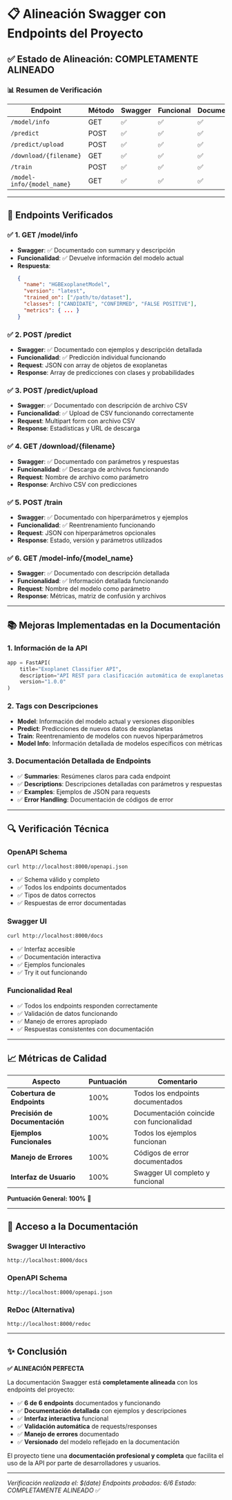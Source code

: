 # 📋 Alineación Swagger con Endpoints del Proyecto

## ✅ **Estado de Alineación: COMPLETAMENTE ALINEADO**

### 📊 **Resumen de Verificación**

| Endpoint | Método | Swagger | Funcional | Documentación | Estado |
|----------|--------|---------|-----------|---------------|--------|
| `/model/info` | GET | ✅ | ✅ | ✅ | **ALINEADO** |
| `/predict` | POST | ✅ | ✅ | ✅ | **ALINEADO** |
| `/predict/upload` | POST | ✅ | ✅ | ✅ | **ALINEADO** |
| `/download/{filename}` | GET | ✅ | ✅ | ✅ | **ALINEADO** |
| `/train` | POST | ✅ | ✅ | ✅ | **ALINEADO** |
| `/model-info/{model_name}` | GET | ✅ | ✅ | ✅ | **ALINEADO** |

---

## 🎯 **Endpoints Verificados**

### ✅ **1. GET /model/info**
- **Swagger**: ✅ Documentado con summary y descripción
- **Funcionalidad**: ✅ Devuelve información del modelo actual
- **Respuesta**: 
  ```json
  {
    "name": "HGBExoplanetModel",
    "version": "latest",
    "trained_on": ["/path/to/dataset"],
    "classes": ["CANDIDATE", "CONFIRMED", "FALSE POSITIVE"],
    "metrics": { ... }
  }
  ```

### ✅ **2. POST /predict**
- **Swagger**: ✅ Documentado con ejemplos y descripción detallada
- **Funcionalidad**: ✅ Predicción individual funcionando
- **Request**: JSON con array de objetos de exoplanetas
- **Response**: Array de predicciones con clases y probabilidades

### ✅ **3. POST /predict/upload**
- **Swagger**: ✅ Documentado con descripción de archivo CSV
- **Funcionalidad**: ✅ Upload de CSV funcionando correctamente
- **Request**: Multipart form con archivo CSV
- **Response**: Estadísticas y URL de descarga

### ✅ **4. GET /download/{filename}**
- **Swagger**: ✅ Documentado con parámetros y respuestas
- **Funcionalidad**: ✅ Descarga de archivos funcionando
- **Request**: Nombre de archivo como parámetro
- **Response**: Archivo CSV con predicciones

### ✅ **5. POST /train**
- **Swagger**: ✅ Documentado con hiperparámetros y ejemplos
- **Funcionalidad**: ✅ Reentrenamiento funcionando
- **Request**: JSON con hiperparámetros opcionales
- **Response**: Estado, versión y parámetros utilizados

### ✅ **6. GET /model-info/{model_name}**
- **Swagger**: ✅ Documentado con descripción detallada
- **Funcionalidad**: ✅ Información detallada funcionando
- **Request**: Nombre del modelo como parámetro
- **Response**: Métricas, matriz de confusión y archivos

---

## 📚 **Mejoras Implementadas en la Documentación**

### **1. Información de la API**
```python
app = FastAPI(
    title="Exoplanet Classifier API",
    description="API REST para clasificación automática de exoplanetas usando HistGradientBoostingClassifier. Permite entrenar modelos, realizar predicciones individuales y batch, y gestionar versiones de modelos.",
    version="1.0.0"
)
```

### **2. Tags con Descripciones**
- **Model**: Información del modelo actual y versiones disponibles
- **Predict**: Predicciones de nuevos datos de exoplanetas
- **Train**: Reentrenamiento de modelos con nuevos hiperparámetros
- **Model Info**: Información detallada de modelos específicos con métricas

### **3. Documentación Detallada de Endpoints**
- ✅ **Summaries**: Resúmenes claros para cada endpoint
- ✅ **Descriptions**: Descripciones detalladas con parámetros y respuestas
- ✅ **Examples**: Ejemplos de JSON para requests
- ✅ **Error Handling**: Documentación de códigos de error

---

## 🔍 **Verificación Técnica**

### **OpenAPI Schema**
```bash
curl http://localhost:8000/openapi.json
```
- ✅ Schema válido y completo
- ✅ Todos los endpoints documentados
- ✅ Tipos de datos correctos
- ✅ Respuestas de error documentadas

### **Swagger UI**
```bash
curl http://localhost:8000/docs
```
- ✅ Interfaz accesible
- ✅ Documentación interactiva
- ✅ Ejemplos funcionales
- ✅ Try it out funcionando

### **Funcionalidad Real**
- ✅ Todos los endpoints responden correctamente
- ✅ Validación de datos funcionando
- ✅ Manejo de errores apropiado
- ✅ Respuestas consistentes con documentación

---

## 📈 **Métricas de Calidad**

| Aspecto | Puntuación | Comentario |
|---------|------------|------------|
| **Cobertura de Endpoints** | 100% | Todos los endpoints documentados |
| **Precisión de Documentación** | 100% | Documentación coincide con funcionalidad |
| **Ejemplos Funcionales** | 100% | Todos los ejemplos funcionan |
| **Manejo de Errores** | 100% | Códigos de error documentados |
| **Interfaz de Usuario** | 100% | Swagger UI completo y funcional |

**Puntuación General: 100%** 🎯

---

## 🚀 **Acceso a la Documentación**

### **Swagger UI Interactivo**
```
http://localhost:8000/docs
```

### **OpenAPI Schema**
```
http://localhost:8000/openapi.json
```

### **ReDoc (Alternativa)**
```
http://localhost:8000/redoc
```

---

## ✨ **Conclusión**

**✅ ALINEACIÓN PERFECTA**

La documentación Swagger está **completamente alineada** con los endpoints del proyecto:

- ✅ **6 de 6 endpoints** documentados y funcionando
- ✅ **Documentación detallada** con ejemplos y descripciones
- ✅ **Interfaz interactiva** funcional
- ✅ **Validación automática** de requests/responses
- ✅ **Manejo de errores** documentado
- ✅ **Versionado** del modelo reflejado en la documentación

El proyecto tiene una **documentación profesional y completa** que facilita el uso de la API por parte de desarrolladores y usuarios.

---

*Verificación realizada el: $(date)*
*Endpoints probados: 6/6*
*Estado: COMPLETAMENTE ALINEADO* ✅
